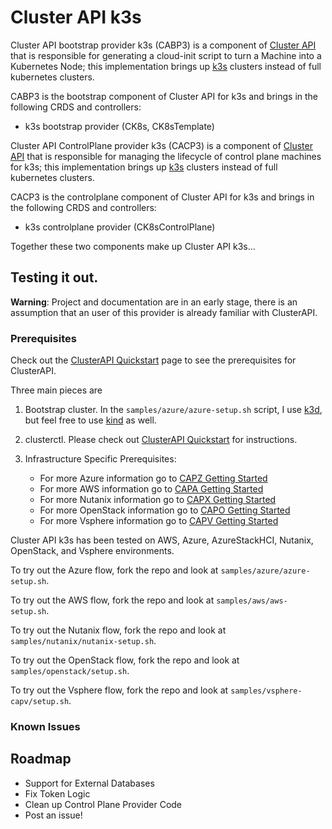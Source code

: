 # Cluster API k3s

Cluster API bootstrap provider k3s (CABP3) is a component of [Cluster API](https://github.com/kubernetes-sigs/cluster-api/blob/master/README.md) that is responsible for generating a cloud-init script to turn a Machine into a Kubernetes Node; this implementation brings up [k3s](https://k3s.io/) clusters instead of full kubernetes clusters.

CABP3 is the bootstrap component of Cluster API for k3s and brings in the following CRDS and controllers:
- k3s bootstrap provider (CK8s, CK8sTemplate)

Cluster API ControlPlane provider k3s (CACP3) is a component of [Cluster API](https://github.com/kubernetes-sigs/cluster-api/blob/master/README.md) that is responsible for managing the lifecycle of control plane machines for k3s; this implementation brings up [k3s](https://k3s.io/) clusters instead of full kubernetes clusters.

CACP3 is the controlplane component of Cluster API for k3s and brings in the following CRDS and controllers:
- k3s controlplane provider (CK8sControlPlane)

Together these two components make up Cluster API k3s...

## Testing it out.

**Warning**: Project and documentation are in an early stage, there is an assumption that an user of this provider is already familiar with ClusterAPI.

### Prerequisites

Check out the [ClusterAPI Quickstart](https://cluster-api.sigs.k8s.io/user/quick-start.html) page to see the prerequisites for ClusterAPI.

Three main pieces are

1. Bootstrap cluster. In the `samples/azure/azure-setup.sh` script, I use [k3d](https://k3d.io/), but feel free to use [kind](https://kind.sigs.k8s.io/) as well.
2. clusterctl. Please check out [ClusterAPI Quickstart](https://cluster-api.sigs.k8s.io/user/quick-start.html) for instructions.
3. Infrastructure Specific Prerequisites:

    * For more Azure information go to [CAPZ Getting Started](https://capz.sigs.k8s.io/topics/getting-started.html)
    * For more AWS information go to [CAPA Getting Started](https://cluster-api-aws.sigs.k8s.io/)
    * For more Nutanix information go to [CAPX Getting Started](https://opendocs.nutanix.com/capx/latest/getting_started/)
    * For more OpenStack information go to [CAPO Getting Started](https://cluster-api.sigs.k8s.io/user/quick-start.html)
    * For more Vsphere information go to [CAPV Getting Started](https://cluster-api.sigs.k8s.io/user/quick-start.html)

Cluster API k3s has been tested on AWS, Azure, AzureStackHCI, Nutanix, OpenStack, and Vsphere environments.

To try out the Azure flow, fork the repo and look at `samples/azure/azure-setup.sh`.

To try out the AWS flow, fork the repo and look at `samples/aws/aws-setup.sh`.

To try out the Nutanix flow, fork the repo and look at `samples/nutanix/nutanix-setup.sh`.

To try out the OpenStack flow, fork the repo and look at `samples/openstack/setup.sh`.

To try out the Vsphere flow, fork the repo and look at `samples/vsphere-capv/setup.sh`.

### Known Issues

## Roadmap

* Support for External Databases
* Fix Token Logic
* Clean up Control Plane Provider Code
* Post an issue!
